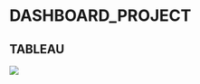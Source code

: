 # DASHBOARD_PROJECT
## TABLEAU
![](https://github.com/user-attachments/assets/54230df9-72b0-402a-b7f0-8331e3b2361a)
